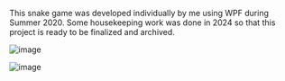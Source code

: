 This snake game was developed individually by me using WPF during Summer 2020. Some housekeeping work was done in 2024 so that this project is ready to be finalized and archived. 

![image](https://github.com/user-attachments/assets/ad0795b0-5443-424a-a2ce-a3b80e750b0a)


![image](https://github.com/user-attachments/assets/578ecce1-0039-48d4-8ea1-0344472dba32)

